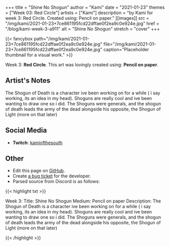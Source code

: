+++
title =       "Shine No Shogun"
author =      "Kami"
date =        "2021-01-23"
themes =      ["Week 03: Red Circle"]
artists =     ["Kami"]
description = "by Kami for week 3: Red Circle. Created using: Pencil on paper."
[[images]]
              src = "/img/kami/2021-01-23+7ce861195fcd22dffae0f2ea9c0e924e.jpg"
              href = "/blog/kami-week-3-a911"
              alt = "Shine No Shogun"
              stretch = "cover"
+++


{{< fancybox path="/img/kami/2021-01-23+7ce861195fcd22dffae0f2ea9c0e924e.jpg" file="/img/kami/2021-01-23+7ce861195fcd22dffae0f2ea9c0e924e.jpg" caption="Placeholder thumbnail for a visual work." >}}


Week 3: **Red Circle**. This art was lovingly created using: **Pencil on paper**.

## Artist's Notes

The Shogun of Death is a character ive been working on for a while ( i say working, its an idea in my head). Shoguns are really cool and ive been wanting to draw one so i did. The Shoguns were generals, and the shogun of death leads the army of the dead alongside his opposite, the Shogun of Light (more on that later)

## Social Media

- **Twitch**: <a href='https://twitch.tv/kamiofthesouth' target='_blank'>kamiofthesouth</a>


## Other

- Edit this page on [GitHub](https://github.com/teaminkling/web-refresh/edit/main/content/blog/kami-week-3-a911.md).
- Create [a bug ticket](https://github.com/teaminkling/web-refresh/issues/new?assignees=&labels=bug&template=problem-report.md&title=) for the developer.
- Parsed source from Discord is as follows:

{{< highlight txt >}}

Week 3:
Title: Shine No Shogun
Medium: Pencil on paper
Description: The Shogun of Death is a character ive been working on for a while ( i say working, its an idea in my head). Shoguns are really cool and ive been wanting to draw one so i did. The Shoguns were generals, and the shogun of death leads the army of the dead alongside his opposite, the Shogun of Light (more on that later)

{{< /highlight >}}